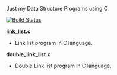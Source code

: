 Just my Data Structure Programs using C

[![Build Status](https://travis-ci.org/crazyuploader/C.svg?branch=master)](https://travis-ci.org/crazyuploader/C)

<b>link_list.c</b>
* Link list program in C language.

<b>double_link_list.c</b>
* Double Link list program in C language.
